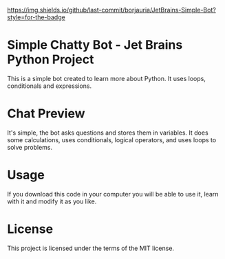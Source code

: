 https://img.shields.io/github/last-commit/borjauria/JetBrains-Simple-Bot?style=for-the-badge

# Simple Chatty Bot - Jet Brains Python Project
This is a simple bot created to learn more about Python. It uses loops, conditionals and expressions.

# Chat Preview
It's simple, the bot asks questions and stores them in variables. It does some calculations, uses conditionals, logical operators, and uses loops to solve problems.

# Usage
If you download this code in your computer you will be able to use it, learn with it and modify it as you like.

# License
This project is licensed under the terms of the MIT license.
